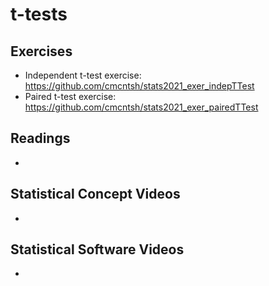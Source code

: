 # t-tests

## Exercises

* Independent t-test exercise: https://github.com/cmcntsh/stats2021_exer_indepTTest
* Paired t-test exercise: https://github.com/cmcntsh/stats2021_exer_pairedTTest

## Readings

* 

## Statistical Concept Videos

* 

## Statistical Software Videos

* 
